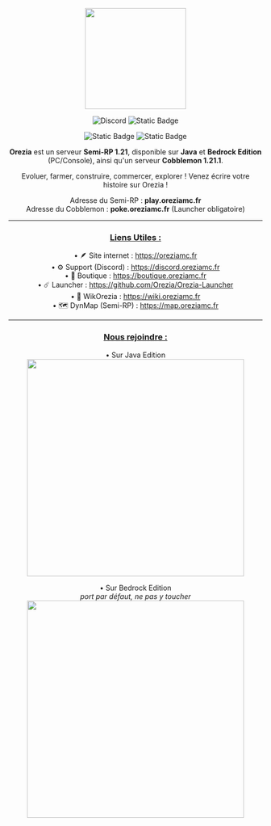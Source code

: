 <ins><p align="center"><img style="height:200px" src="https://oreziamc.fr/img/logo.png"></p>
<p align="center"><img alt="Discord" src="https://img.shields.io/discord/778624251833221120?style=for-the-badge&logo=discord&logoColor=white&labelColor=6A7EC2&color=7389D8"> <img alt="Static Badge" src="https://img.shields.io/badge/minecraft-1.21.1-blue?style=for-the-badge&logo=codecrafters&logoColor=white&labelColor=6aae3a&color=5a381e"></p>
<p  align="center"><img alt="Static Badge" src="https://img.shields.io/badge/semirp-2.9.2-blue?style=for-the-badge&logo=codecrafters&logoColor=white&labelColor=78b883&color=d9c0b1"> <img alt="Static Badge" src="https://img.shields.io/badge/cobblemon-0.1.2-blue?style=for-the-badge&logo=codecrafters&logoColor=white&labelColor=78b883&color=d9b5d9"></p>

<p align="center"><b>Orezia</b> est un serveur <b>Semi-RP 1.21</b>, disponible sur <b>Java</b> et <b>Bedrock Edition</b> (PC/Console), ainsi qu'un serveur <b>Cobblemon 1.21.1</b>.</p>
<p align="center">Evoluer, farmer, construire, commercer, explorer ! Venez écrire votre histoire sur Orezia !</p>

<p align="center">Adresse du Semi-RP : <b>play.oreziamc.fr</b><br>Adresse du Cobblemon : <b>poke.oreziamc.fr</b> (Launcher obligatoire)</p>

---
### **<ins><p align="center">Liens Utiles :</p>**

<p align="center">• 🪶 Site internet : <a href="https://oreziamc.fr">https://oreziamc.fr</a><br>
• ⚙️ Support (Discord) : <a href="https://discord.oreziamc.fr">https://discord.oreziamc.fr</a><br>
• 💎 Boutique : <a href="https://boutique.oreziamc.fr">https://boutique.oreziamc.fr</a><br>
• ☄️ Launcher : <a href="https://github.com/Orezia/Orezia-Launcher">https://github.com/Orezia/Orezia-Launcher</a><br>
• 📖 WikOrezia : <a href="https://wiki.oreziamc.fr">https://wiki.oreziamc.fr</a><br>
• 🗺️ DynMap (Semi-RP) : <a href="https://map.oreziamc.fr">https://map.oreziamc.fr</a></p>

---
### **<ins><p align="center">Nous rejoindre :</p>**

<p align="center">• Sur Java Edition<br>
<img style="width:430px" src="https://oreziamc.fr/img/connexion-java.png"></p>

<p align="center">• Sur Bedrock Edition<br>
<i>port par défaut, ne pas y toucher</i><br>
<img style="width:430px" src="https://oreziamc.fr/img/connexion-bedrock.png"></p>
